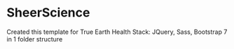 # SheerScience
Created this template for True Earth Health
Stack:  JQuery, Sass, Bootstrap
        7 in 1 folder structure